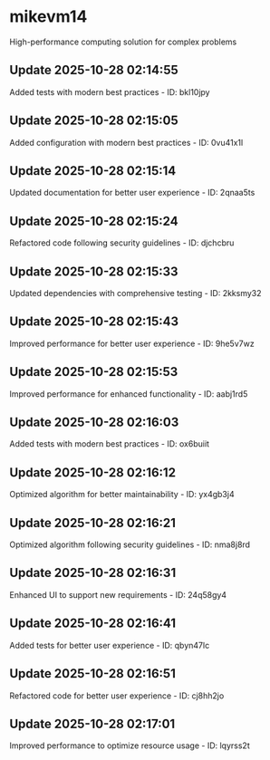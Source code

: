# mikevm14
High-performance computing solution for complex problems

## Update 2025-10-28 02:14:55
Added tests with modern best practices - ID: bkl10jpy


## Update 2025-10-28 02:15:05
Added configuration with modern best practices - ID: 0vu41x1l


## Update 2025-10-28 02:15:14
Updated documentation for better user experience - ID: 2qnaa5ts


## Update 2025-10-28 02:15:24
Refactored code following security guidelines - ID: djchcbru


## Update 2025-10-28 02:15:33
Updated dependencies with comprehensive testing - ID: 2kksmy32


## Update 2025-10-28 02:15:43
Improved performance for better user experience - ID: 9he5v7wz


## Update 2025-10-28 02:15:53
Improved performance for enhanced functionality - ID: aabj1rd5


## Update 2025-10-28 02:16:03
Added tests with modern best practices - ID: ox6buiit


## Update 2025-10-28 02:16:12
Optimized algorithm for better maintainability - ID: yx4gb3j4


## Update 2025-10-28 02:16:21
Optimized algorithm following security guidelines - ID: nma8j8rd


## Update 2025-10-28 02:16:31
Enhanced UI to support new requirements - ID: 24q58gy4


## Update 2025-10-28 02:16:41
Added tests for better user experience - ID: qbyn47lc


## Update 2025-10-28 02:16:51
Refactored code for better user experience - ID: cj8hh2jo


## Update 2025-10-28 02:17:01
Improved performance to optimize resource usage - ID: lqyrss2t

